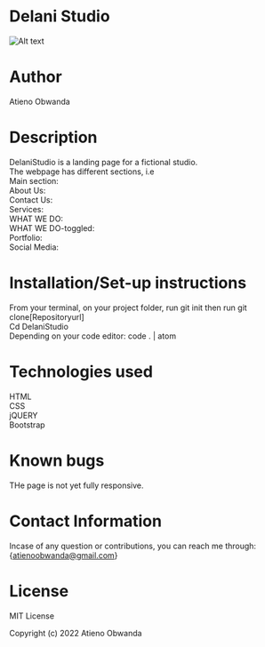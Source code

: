 # Delani Studio
![Alt text](/relative/path/to/img.jpg?raw=true "Optional Title")
# Author
Atieno Obwanda
# Description
DelaniStudio is a landing page for a fictional studio.</br>
The webpage has different sections, i.e</br> 
Main section:</br>
About Us:</br> 
Contact Us:</br>
Services:</br>
WHAT WE DO: </br>
WHAT WE DO-toggled: </br>
Portfolio:</br>
Social Media:</br>
# Installation/Set-up instructions
From your terminal, on your project folder, run git init then run git clone[Repositoryurl]</br>
Cd DelaniStudio</br>
Depending on your code editor: code . | atom </br>
# Technologies used
HTML</br>
CSS</br>
jQUERY</br>
Bootstrap</br>
# Known bugs
THe page is not yet fully responsive.

# Contact Information
Incase of any question or contributions, you can reach me through:{atienoobwanda@gmail.com}

# License
MIT License

Copyright (c) 2022 Atieno Obwanda